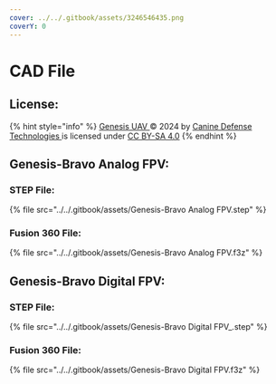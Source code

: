 ```yaml
---
cover: ../../.gitbook/assets/3246546435.png
coverY: 0
---
```


# CAD File

## License:

{% hint style="info" %}
[Genesis UAV ](https://docs.k9defense.tech/v/genesis/)© 2024 by [Canine Defense Technologies ](https://www.k9defense.tech/)is licensed under [CC BY-SA 4.0](https://creativecommons.org/licenses/by-sa/4.0/?ref=chooser-v1)
{% endhint %}

## Genesis-Bravo Analog FPV:

### STEP File:

{% file src="../../.gitbook/assets/Genesis-Bravo Analog FPV.step" %}

### Fusion 360 File:

{% file src="../../.gitbook/assets/Genesis-Bravo Analog FPV.f3z" %}



## Genesis-Bravo Digital FPV:

### STEP File:

{% file src="../../.gitbook/assets/Genesis-Bravo Digital FPV_.step" %}

### Fusion 360 File:

{% file src="../../.gitbook/assets/Genesis-Bravo Digital FPV.f3z" %}
